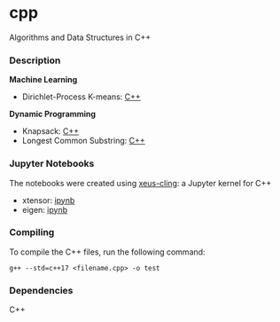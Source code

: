 # cpp
Algorithms and Data Structures in C++

### Description

**Machine Learning**
* Dirichlet-Process K-means: [C++](./dpmeans/dpmeans.cpp)

**Dynamic Programming**
* Knapsack: [C++](./knapsack/knapsack.cpp)
* Longest Common Substring: [C++](./lcs/longest_common_substring.cpp)


### Jupyter Notebooks

The notebooks were created using [xeus-cling](https://github.com/QuantStack/xeus-cling): a Jupyter kernel for C++

* xtensor: [ipynb](https://github.com/vsmolyakov/cpp/blob/master/notebooks/xtensor.ipynb)
* eigen: [ipynb](https://github.com/vsmolyakov/cpp/blob/master/notebooks/eigen.ipynb)


### Compiling

To compile the C++ files, run the following command:

```
g++ --std=c++17 <filename.cpp> -o test 
```

### Dependencies

C++

